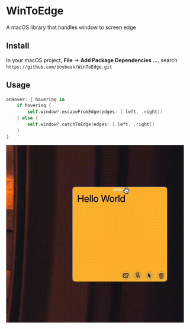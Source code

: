 # WinToEdge
A macOS library that handles window to screen edge

## Install
In your macOS project, **File** -> **Add Package Dependencies ...**, search `https://github.com/boybeak/WinToEdge.git`

## Usage
```swift
onHover: { hovering in
    if hovering {
        self.window?.escapeFromEdge(edges: [.left, .right])
    } else {
        self.window?.catchToEdge(edges: [.left, .right])
    }
}
```

![](./art/escape_or_catch.gif)